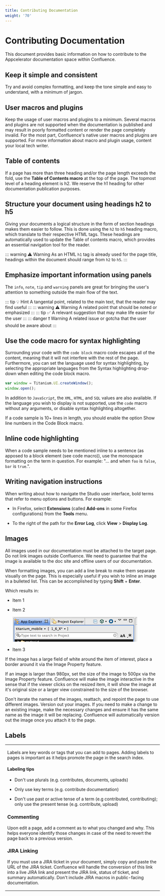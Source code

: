 ```yaml
---
title: Contributing Documentation
weight: '70'
---
```


# Contributing Documentation

This document provides basic information on how to contribute to the Appcelerator documentation space within Confluence.

## Keep it simple and consistent

Try and avoid complex formatting, and keep the tone simple and easy to understand, with a minimum of jargon.

## User macros and plugins

Keep the usage of user macros and plugins to a minimum. Several macros and plugins are not supported when the documentation is published and may result in poorly formatted content or render the page completely invalid. For the most part, Confluence's native user macros and plugins are supported. For more information about macro and plugin usage, content your local tech writer.

## Table of contents

If a page has more than three heading and/or the page length exceeds the fold, use the **Table of Contents macro** at the top of the page. The topmost level of a heading element is h2. We reserve the h1 heading for other documentation publication purposes.

## Structure your document using headings h2 to h5

Giving your documents a logical structure in the form of section headings makes them easier to follow. This is done using the `h2` to `h5` heading macro, which translate to their respective HTML tags. These headings are automatically used to update the Table of contents macro, which provides an essential navigation tool for the reader.

::: warning ⚠️ Warning
As an HTML `h1` tag is already used for the page title, headings within the document should range from `h2` to `h5`.
:::

## Emphasize important information using panels

The `info`, `note`, `tip` and `warning` panels are great for bringing the user's attention to something outside the main flow of the text.

::: tip 💡 Hint
A tangental point, related to the main text, that the reader may find useful
:::
::: warning ⚠️ Warning
A related point that should be noted or emphasized
:::
::: tip ✅
A relevant suggestion that may make life easier for the user
:::
::: danger ❗️ Warning
A related issue or gotcha that the user should be aware about
:::

## Use the code macro for syntax highlighting

Surrounding your code with the `code block` macro code escapes all of the content, meaning that it will not interfere with the rest of the page. Furthermore, you can set the language used for syntax highlighting, by selecting the appropriate languages from the Syntax highlighting drop-down when editing the code block macro.

```javascript
var window = Titanium.UI.createWindow();
window.open();
```

In addition to `JavaScript`, the `XML`, `HTML`, and `SQL` values are also available. If the language you wish to display is not supported, use the `code` macro without any arguments, or disable syntax highlighting altogether.

If a code sample is 10+ lines in length, you should enable the option Show line numbers in the Code Block macro.

## Inline code highlighting

When a code sample needs to be mentioned inline to a sentence (as apposed to a block element (see code macro)), use the monospace formatting on the term in question. For example: "... and when `foo` is `false`, `bar` is `true`.".

## Writing navigation instructions

When writing about how to navigate the Studio user interface, bold terms that refer to menu options and buttons. For example:

* In Firefox, select **Extensions** (called **Add-ons** in some Firefox configurations) from the **Tools** menu.

* To the right of the path for the **Error Log**, click **View** > **Display Log**.

## Images

All images used in our documentation must be attached to the target page. Do not link images outside Confluence. We need to guarantee that the image is available to the doc site and offline users of our documentation.

When formatting images, you can add a line break to make them separate visually on the page. This is especially useful if you wish to inline an image in a bulleted list. This can be accomplished by typing **Shift** + **Enter**.

Which results in:

* Item 1

* Item 2

    ![Screen_shot_2011-03-29_at_8.53.25_AM](./Screen_shot_2011-03-29_at_8.53.25_AM.png)
* Item 3

If the image has a large field of white around the item of interest, place a border around it via the Image Property feature.

If an image is larger than 980px, set the size of the image to 500px via the Image Property feature. Confluence will make the image interactive in the sense that if the viewer clicks on the resized item, it will show the image at it's original size or a larger view constrained to the size of the browser.

Don't iterate the names of the images, reattach, and repoint the page to use different images. Version out your images. If you need to make a change to an existing image, make the necessary changes and ensure it has the same name as the image it will be replacing. Confluence will automatically version out the image once you attach it to the page.

## Labels

<table class="sectionMacro conf-macro output-block"><colgroup><col> </colgroup><tbody class=" "><tr class="sectionMacroRow"><td class="columnMacro conf-macro output-block" rowspan="1" colspan="1"><p>Labels are key words or tags that you can add to pages. Adding labels to pages is important as it helps promote the page in the search index.</p><h4 id="src-30083166_ContributingDocumentation-Labelingtips" class="heading "><span>Labeling tips</span></h4><p></p><ul class=" "><li class=" "><p>Don't use plurals (e.g. contributes, documents, uploads)</p></li><li class=" "><p>Only use key terms (e.g. contribute documentation)</p></li><li class=" "><p>Don't use past or active tense of a term (e.g contributed, contributing); only use the present tense (e.g. contribute, upload)</p></li></ul><h3 id="src-30083166_ContributingDocumentation-Commenting" class="heading "><span>Commenting</span></h3><p>Upon edit a page, add a comment as to what you changed and why. This helps everyone identify those changes in case of the need to revert the page back to a previous version.</p><h3 id="src-30083166_ContributingDocumentation-JIRALinking" class="heading "><span>JIRA Linking</span></h3><p></p><p>If you must use a JIRA ticket in your document, simply copy and paste the URL of the JIRA ticket. Confluence will handle the conversion of this link into a live JIRA link and present the JIRA link, status of ticket, and summary automatically. Don't include JIRA macros in public-facing documentation.</p></td></tr></tbody></table>
